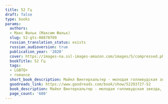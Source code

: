 ```yaml
---
title: 52 Гц
draft: false
type: books
params:
  authors:
  - Макс Фальк (Максим Фальк)
  slug: 52-gts-08878f09
  russian_translation_status: exists
  russian_audioversion: true
  publication_year: '2020'
  cover: https://images-na.ssl-images-amazon.com/images/S/compressed.photo.goodreads.com/books/1631313824i/52293727.jpg
  bookTitle: 52 Гц
  tags:
  - LGBTQ+
  - romance
  short_book_description: Майкл Винтерхальтер - молодая голливудская звезда, летящая прямо в зенит, к мировой славе. Но встреча с человеком из прошлого меняет всё...
  goodreads_link: https://www.goodreads.com/book/show/52293727-52
  book_description: Майкл Винтерхальтер - молодая голливудская звезда, летящая прямо в зенит, к мировой славе. Но встреча с человеком из прошлого меняет всё. Майкл вынужден принять участие в рискованном проекте, который в случае неудачи грозит разрушить его карьеру и отнять у него всё, к чему он стремился.
  page_count: '680'
---
```

